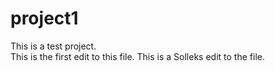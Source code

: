 project1
========

This is a test project.  
This is the first edit to this file.
This is a Solleks edit to the file.

